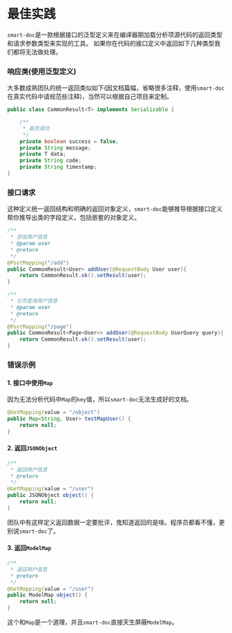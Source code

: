 # 最佳实践

`smart-doc`是一款根据接口的泛型定义来在编译器期加载分析项源代码的返回类型和请求参数类型来实现的工具。 
如果你在代码的接口定义中返回如下几种类型我们都将无法做处理。

### 响应类(使用泛型定义)
大多数成熟团队的统一返回类似如下(因文档篇幅，省略很多注释，使用`smart-doc`在真实代码中请规范些注释)，当然可以根据自己项目来定制。
```java
public class CommonResult<T> implements Serializable {

    /**
     * 是否成功
     */
    private boolean success = false;
    private String message;
    private T data;
    private String code;
    private String timestamp;
}

```


### 接口请求
这种定义统一返回结构和明确的返回对象定义，`smart-doc`能够推导根据接口定义帮你推导出类的字段定义，包括嵌套的对象定义。
```java
/**
 * 添加用户信息
 * @param user
 * @return
 */
@PostMapping("/add")
public CommonResult<User> addUser(@RequestBody User user){
    return CommonResult.ok().setResult(user);
}

/**
 * 分页查询用户信息
 * @param user
 * @return
 */
@PostMapping("/page")
public CommonResult<Page<User>> addUser(@RequestBody UserQuery query){
    return CommonResult.ok().setResult(user);
}
```

### 错误示例
#### 1. 接口中使用`Map`
因为无法分析代码中`Map`的`key`值，所以`smart-doc`无法生成好的文档。

```java
@GetMapping(value = "/object")
public Map<String, User> testMapUser() {
    return null;
}
```

#### 2. 返回`JSONObject`

```java
/**
 * 返回用户信息
 * @return
 */
@GetMapping(value = "/user")
public JSONObject object() {
    return null;
}
```
团队中有这样定义返回数据一定要批评，鬼知道返回的是啥。程序员都看不懂，更别说`smart-doc`了。

#### 3. 返回`ModelMap`
 
```java
/**
 * 返回用户信息
 * @return
 */
@GetMapping(value = "/user")
public ModelMap object() {
    return null;
}

```
这个和`Map`是一个道理，并且`smart-doc`直接天生屏蔽`ModelMap`。